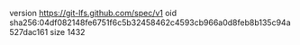 version https://git-lfs.github.com/spec/v1
oid sha256:04df082148fe6751f6c5b32458462c4593cb966a0d8feb8b135c94a527dac161
size 1432
